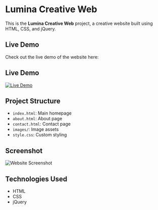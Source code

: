 # Lumina Creative Web

This is the **Lumina Creative Web** project, a creative website built using HTML, CSS, and jQuery.

## Live Demo

Check out the live demo of the website here:  
## Live Demo
[![Live Demo](https://img.shields.io/badge/Live_Demo-Available-green)](https://lumina-creative-webshow.netlify.app/)


## Project Structure
- `index.html`: Main homepage
- `about.html`: About page
- `contact.html`: Contact page
- `images/`: Image assets
- `style.css`: Custom styling

## Screenshot

![Website Screenshot](https://github.com/user-attachments/assets/a406f45c-d5e3-42e2-ab86-7af6513f85fe)

## Technologies Used
- HTML
- CSS
- jQuery
